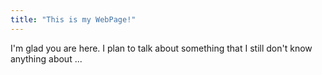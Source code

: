 ```yaml
---
title: "This is my WebPage!"
---
```


I'm glad you are here. I plan to talk about something that I still don't know anything about ...
